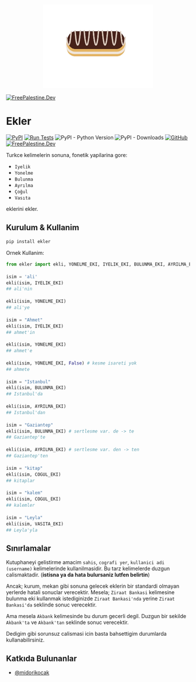 <p align="center">
<img src="./ekler.png" width="300">
</p>

[![FreePalestine.Dev](https://freepalestine.dev/header/1)](https://freepalestine.dev)

# Ekler

[![PyPI](https://img.shields.io/pypi/v/ekler?color=blue)](https://pypi.org/project/ekler/)
[![Run Tests](https://github.com/alioguzhan/ekler/actions/workflows/test.yml/badge.svg)](https://github.com/alioguzhan/ekler/actions/workflows/test.yml)
![PyPI - Python Version](https://img.shields.io/pypi/pyversions/ekler)
![PyPI - Downloads](https://img.shields.io/pypi/dm/ekler?color=blue)
[![GitHub](https://img.shields.io/github/license/mashape/apistatus.svg)](https://opensource.org/licenses/MIT)
[![FreePalestine.Dev](https://freepalestine.dev/badge?t=d&u=0&r=1)](https://freepalestine.dev)

Turkce kelimelerin sonuna, fonetik yapilarina gore:

- `Iyelik`
- `Yonelme`
- `Bulunma`
- `Ayrılma`
- `Çoğul`
- `Vasıta`

eklerini ekler.

## Kurulum & Kullanim

```bash
pip install ekler
```

Ornek Kullanim:

```py
from ekler import ekli, YONELME_EKI, IYELIK_EKI, BULUNMA_EKI, AYRILMA_EKI, VASITA_EKI

isim = 'ali'
ekli(isim, IYELIK_EKI)
## ali'nin

ekli(isim, YONELME_EKI)
## ali'ye

isim = "Ahmet"
ekli(isim, IYELIK_EKI)
## ahmet'in

ekli(isim, YONELME_EKI)
## ahmet'e

ekli(isim, YONELME_EKI, False) # kesme isareti yok
## ahmete

isim = "Istanbul"
ekli(isim, BULUNMA_EKI)
## Istanbul'da

ekli(isim, AYRILMA_EKI)
## Istanbul'dan

isim = "Gaziantep"
ekli(isim, BULUNMA_EKI) # sertlesme var. de -> te
## Gaziantep'te

ekli(isim, AYRILMA_EKI) # sertlesme var. den -> ten
## Gaziantep'ten

isim = "kitap"
ekli(isim, COGUL_EKI)
## kitaplar

isim = "kalem"
ekli(isim, COGUL_EKI)
## kalemler

isim = "Leyla"
ekli(isim, VASITA_EKI)
## Leyla'yla
```

## Sınırlamalar

Kutuphaneyi gelistirme amacim `sahis`, `cografi yer`, `kullanici adi (username)` kelimelerinde kullanilmasidir. Bu tarz kelimelerde duzgun calismaktadir. (**istisna ya da hata bulursaniz lutfen belirtin**)

Ancak; kurum, mekan gibi sonuna gelecek eklerin bir standardi olmayan yerlerde hatali sonuclar verecektir. Mesela; `Ziraat Bankasi` kelimesine bulunma eki kullanmak istediginizde `Ziraat Bankasi'nda` yerine `Ziraat Bankasi'da` seklinde sonuc verecektir.

Ama mesela `Akbank` kelimesinde bu durum gecerli degil. Duzgun bir sekilde `Akbank'ta` ve `Akbank'tan` seklinde sonuc verecektir.

Dedigim gibi sorunsuz calismasi icin basta bahsettigim durumlarda kullanabilirsiniz.

## Katkıda Bulunanlar

- [@midorikocak](https://github.com/midorikocak)
